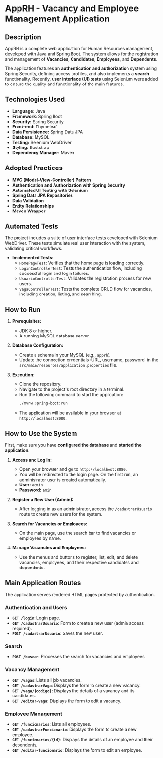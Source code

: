 # AppRH - Vacancy and Employee Management Application

## Description

AppRH is a complete web application for Human Resources management, developed with Java and Spring Boot. The system allows for the registration and management of **Vacancies**, **Candidates**, **Employees**, and **Dependents**.

The application features an **authentication and authorization** system using Spring Security, defining access profiles, and also implements a **search** functionality. Recently, **user interface (UI) tests** using Selenium were added to ensure the quality and functionality of the main features.

## Technologies Used

* **Language:** Java
* **Framework:** Spring Boot
* **Security:** Spring Security
* **Front-end:** Thymeleaf
* **Data Persistence:** Spring Data JPA
* **Database:** MySQL
* **Testing:** Selenium WebDriver
* **Styling:** Bootstrap
* **Dependency Manager:** Maven

## Adopted Practices

* **MVC (Model-View-Controller) Pattern**
* **Authentication and Authorization with Spring Security**
* **Automated UI Testing with Selenium**
* **Spring Data JPA Repositories**
* **Data Validation**
* **Entity Relationships**
* **Maven Wrapper**

## Automated Tests

The project includes a suite of user interface tests developed with Selenium WebDriver. These tests simulate real user interaction with the system, validating critical workflows.

* **Implemented Tests:**
    * `HomePageTest`: Verifies that the home page is loading correctly.
    * `LoginControllerTest`: Tests the authentication flow, including successful login and login failures.
    * `UsuarioControllerTest`: Validates the registration process for new users.
    * `VagaControllerTest`: Tests the complete CRUD flow for vacancies, including creation, listing, and searching.

## How to Run

1.  **Prerequisites:**
    * JDK 8 or higher.
    * A running MySQL database server.

2.  **Database Configuration:**
    * Create a schema in your MySQL (e.g., `apprh`).
    * Update the connection credentials (URL, username, password) in the `src/main/resources/application.properties` file.

3.  **Execution:**
    * Clone the repository.
    * Navigate to the project's root directory in a terminal.
    * Run the following command to start the application:
        ```bash
        ./mvnw spring-boot:run
        ```
    * The application will be available in your browser at `http://localhost:8080`.

## How to Use the System

First, make sure you have **configured the database** and **started the application**.

1.  **Access and Log In:**
    * Open your browser and go to `http://localhost:8080`.
    * You will be redirected to the login page. On the first run, an administrator user is created automatically.
    * **User:** `admin`
    * **Password:** `amin`

2.  **Register a New User (Admin):**
    * After logging in as an administrator, access the `/cadastrarUsuario` route to create new users for the system.

3.  **Search for Vacancies or Employees:**
    * On the main page, use the search bar to find vacancies or employees by name.

4.  **Manage Vacancies and Employees:**
    * Use the menus and buttons to register, list, edit, and delete vacancies, employees, and their respective candidates and dependents.

## Main Application Routes

The application serves rendered HTML pages protected by authentication.

### Authentication and Users
* **`GET /login`**: Login page.
* **`GET /cadastrarUsuario`**: Form to create a new user (admin access required).
* **`POST /cadastrarUsuario`**: Saves the new user.

### Search
* **`POST /buscar`**: Processes the search for vacancies and employees.

### Vacancy Management
* **`GET /vagas`**: Lists all job vacancies.
* **`GET /cadastrarVaga`**: Displays the form to create a new vacancy.
* **`GET /vaga/{codigo}`**: Displays the details of a vacancy and its candidates.
* **`GET /editar-vaga`**: Displays the form to edit a vacancy.

### Employee Management
* **`GET /funcionarios`**: Lists all employees.
* **`GET /cadastrarFuncionario`**: Displays the form to create a new employee.
* **`GET /funcionarios/{id}`**: Displays the details of an employee and their dependents.
* **`GET /editar-funcionario`**: Displays the form to edit an employee.
